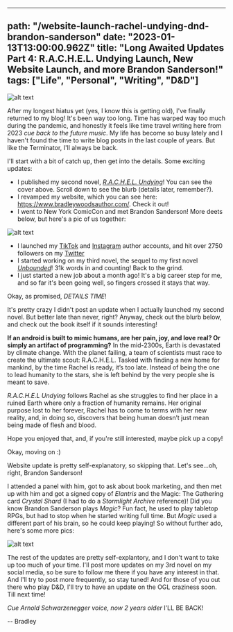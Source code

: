 ---
path: "/website-launch-rachel-undying-dnd-brandon-sanderson"
date: "2023-01-13T13:00:00.962Z"
title: "Long Awaited Updates Part 4: R.A.C.H.E.L. Undying Launch, New Website Launch, and more Brandon Sanderson!"
tags: ["Life", "Personal", "Writing", "D&D"]
------

![alt text](https://www.bradleywoodsauthor.com/images/rachel_undying.webp "In lieu of a picture of my celebrating finishing my second manuscript, here's a picture of the cover of *R.A.C.H.E.L. Undying* itself!")

After my longest hiatus yet (yes, I know this is getting old), I've finally returned to my blog! It's been way too long. Time has warped way too much during the pandemic, and honestly it feels like time travel writing here from 2023 *cue back to the future music*. My life has become so busy lately and I haven't found the time to write blog posts in the last couple of years. But like the Terminator, I'll always be back.

I'll start with a bit of catch up, then get into the details. Some exciting updates:

- I published my second novel, [*R.A.C.H.E.L. Undying*](https://www.amazon.com/dp/B09XHDLFSQ)! You can see the cover above. Scroll down to see the blurb (details later, remember?).
- I revamped my website, which you can see here: https://www.bradleywoodsauthor.com/. Check it out!
- I went to New York ComicCon and met Brandon Sanderson! More deets below, but here's a pic of us together:


![alt text](https://a-nerds-word.s3.amazonaws.com/brandon_sanderson.jpg "A pic with the author and Brandon Sanderson himself!")

- I launched my [TikTok](https://www.tiktok.com/@bradleywoodsauthor) and [Instagram](https://www.instagram.com/bradleywoodsauthor/) author accounts, and hit over 2750 followers on my [Twitter](https://twitter.com/bradwoodsbooks)
- I started working on my third novel, the sequel to my first novel [*Unbounded*](http://amazon.com/dp/B0873YKZ5J)! 31k words in and counting! Back to the grind.
- I just started a new job about a month ago! It's a big career step for me, and so far it's been going well, so fingers crossed it stays that way. 

Okay, as promised, *DETAILS TIME*!

It's pretty crazy I didn't post an update when I actually launched my second novel. But better late than never, right? Anyway, check out the blurb below, and check out the book itself if it sounds interesting!

**If an android is built to mimic humans, are her pain, joy, and love real? Or simply an artifact of programming?** In the mid-2300s, Earth is devastated by climate change. With the planet failing, a team of scientists must race to create the ultimate scout: R.A.C.H.E.L. Tasked with finding a new home for mankind, by the time Rachel is ready, it’s too late. Instead of being the one to lead humanity to the stars, she is left behind by the very people she is meant to save.

*R.A.C.H.E.L Undying* follows Rachel as she struggles to find her place in a ruined Earth where only a fraction of humanity remains. Her original purpose lost to her forever, Rachel has to come to terms with her new reality, and, in doing so, discovers that being human doesn’t just mean being made of flesh and blood.


Hope you enjoyed that, and, if you're still interested, maybe pick up a copy!

Okay, moving on :)

Website update is pretty self-explanatory, so skipping that. Let's see...oh, right, Brandon Sanderson!

I attended a panel with him, got to ask about book marketing, and then met up with him and got a signed copy of *Elantris* and the Magic: The Gathering card *Crystal Shard* (I had to do a *Stormlight Archive* reference)! Did you know Brandon Sanderson plays *Magic*? Fun fact, he used to play tabletop RPGs, but had to stop when he started writing full time. But *Magic* used a different  part of his brain, so he could keep playing! So without further ado, here's some more pics:

![alt text](https://a-nerds-word.s3.amazonaws.com/brandon_sanderson_elantris_crystal_shard.jpg "A picture of a copy of the novel *Elantris* and the magic card *Crystal Shard* signed by Brandon Sanderson.")

The rest of the updates are pretty self-explantory, and I don't want to take up too much of your time. I'll post more updates on my 3rd novel on my social media, so be sure to follow me there if you have any interest in that. And I'll try to post more frequently, so stay tuned! And for those of you out there who play D&D, I'll try to have an update on the OGL craziness soon. Till next time!


*Cue Arnold Schwarzenegger voice, now 2 years older* I'LL BE BACK! 

-- Bradley
